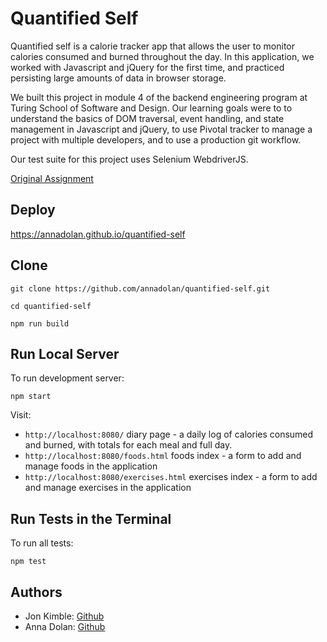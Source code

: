 # Quantified Self

Quantified self is a calorie tracker app that allows the user to monitor calories consumed and burned throughout the day. In this application, we worked with Javascript and jQuery for the first time, and practiced persisting large amounts of data in browser storage. 

We built this project in module 4 of the backend engineering program at Turing School of Software and Design. Our learning goals were to to understand the basics of DOM traversal, event handling, and state management in Javascript and jQuery, to use Pivotal tracker to manage a project with multiple developers, and to use a production git workflow.

Our test suite for this project uses Selenium WebdriverJS.

[Original Assignment](http://backend.turing.io/module4/projects/quantified-self)

## Deploy

https://annadolan.github.io/quantified-self

## Clone


  `git clone https://github.com/annadolan/quantified-self.git`

 `cd quantified-self`
 
 `npm run build`


## Run Local Server

To run development server:

`npm start`

Visit:

* `http://localhost:8080/` diary page - a daily log of calories consumed and burned, with totals for each meal and full day.
* `http://localhost:8080/foods.html` foods index - a form to add and manage foods in the application
* `http://localhost:8080/exercises.html` exercises index - a form to add and manage exercises in the application

## Run Tests in the Terminal

To run all tests:

`npm test`

## Authors
* Jon Kimble: [Github](https://github.com/jbkimble)
* Anna Dolan: [Github](https://github.com/annadolan)
